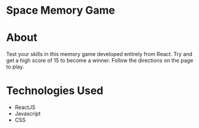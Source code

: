 # Space Memory Game

# About

Test your skills in this memory game developed entirely from React. Try and get a high score of 15 to become a winner.  Follow the directions on the page to play.

# Technologies Used

- ReactJS
- Javascript
- CSS

